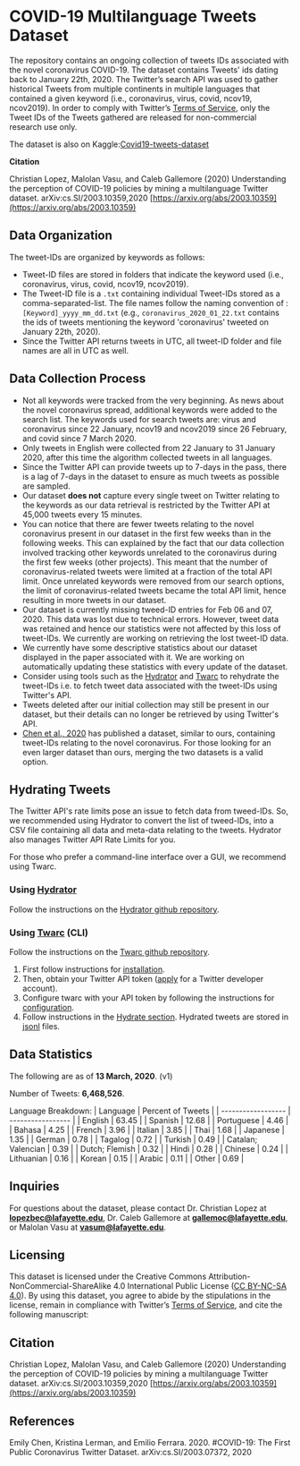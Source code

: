 # COVID-19 Multilanguage Tweets Dataset

The repository contains an ongoing collection of tweets IDs associated with the novel coronavirus COVID-19.
The dataset contains Tweets' ids dating back to January 22th, 2020. The Twitter’s search API was used to gather historical 
Tweets from multiple continents in multiple languages that contained a given keyword (i.e., coronavirus, virus, covid, ncov19, ncov2019).
In order to comply with Twitter’s [Terms of Service](https://developer.twitter.com/en/developer-terms/agreement-and-policy), 
 only  the Tweet IDs of the Tweets gathered are released for non-commercial research use only.
 
The dataset is also on Kaggle:[Covid19-tweets-dataset](https://www.kaggle.com/lopezbec/covid19-tweets-dataset)

**Citation**

Christian Lopez, Malolan Vasu, and Caleb Gallemore (2020) Understanding the perception of COVID-19 policies by mining a multilanguage Twitter dataset. arXiv:cs.SI/2003.10359,2020
[https://arxiv.org/abs/2003.10359](https://arxiv.org/abs/2003.10359)

 
## Data Organization
The tweet-IDs are organized by keywords as follows:
* Tweet-ID files are stored in folders that indicate the keyword used (i.e., coronavirus, virus, covid, ncov19, ncov2019). 
* The Tweet-ID file is a `.txt` containing individual Tweet-IDs stored as a comma-separated-list. The file names follow the naming convention of : `[Keyword]_yyyy_mm_dd.txt` (e.g., `coronavirus_2020_01_22.txt` contains the ids of tweets mentioning the keyword 'coronavirus' tweeted on January 22th, 2020).
* Since the Twitter API returns tweets in UTC, all tweet-ID folder and file names are all in UTC as well.


## Data Collection Process
* Not all keywords were tracked from the very beginning. As news about the novel coronavirus spread, additional keywords were added to the search list. The keywords used for search tweets are: virus and coronavirus since 22 January, ncov19 and ncov2019 since 26 February, and covid since 7 March 2020. 
* Only tweets in English were collected from 22 January to 31 January 2020, after this time the algorithm collected tweets in all languages. 
* Since the Twitter API can provide tweets up to 7-days in the pass, there is a  lag of 7-days in the dataset to ensure as much tweets as possible are sampled.
* Our dataset **does not** capture every single tweet on Twitter relating to the keywords as our data retrieval is restricted by the Twitter API at 45,000 tweets every 15 minutes.
* You can notice that there are fewer tweets relating to the novel coronavirus present in our dataset in the first few weeks than in the following weeks. This can explained by the fact that our data collection involved tracking other keywords unrelated to the coronavirus during the first few weeks (other projects). This meant that the number of coronavirus-related tweets were limited at a fraction of the total API limit. Once unrelated keywords were removed from our search options, the limit of coronavirus-related tweets became the total API limit, hence resulting in more tweets in our dataset.
* Our dataset is currently missing tweed-ID entries for Feb 06 and 07, 2020. This data was lost due to technical errors. However, tweet data was retained and hence our statistics were not affected by this loss of tweet-IDs. We currently are working on retrieving the lost tweet-ID data.
* We currently have some descriptive statistics about our dataset displayed in the paper associated with it. We are working on automatically updating these statistics with every update of the dataset.
* Consider using tools such as the [Hydrator](https://github.com/DocNow/hydrator) and [Twarc](https://github.com/DocNow/twarc) to rehydrate the tweet-IDs i.e. to fetch tweet data associated with the tweet-IDs using Twitter's API. 
* Tweets deleted after our initial collection may still be present in our dataset, but their details can no longer be retrieved by using Twitter's API.
* [Chen et al., 2020](#chen) has published a dataset, similar to ours, containing tweet-IDs relating to the novel coronavirus. For those looking for an even larger dataset than ours, merging the two datasets is a valid option.

## Hydrating Tweets

The Twitter API's rate limits pose an issue to fetch data from tweed-IDs. So, we recommended using Hydrator to convert the list of tweed-IDs, into a CSV file containing all data and meta-data relating to the tweets. Hydrator also manages Twitter API Rate Limits for you. 

For those who prefer a command-line interface over a GUI, we recommend using Twarc.

### Using [Hydrator](https://github.com/DocNow/hydrator)
Follow the instructions on the [Hydrator github repository](https://github.com/DocNow/hydrator).

### Using [Twarc](https://github.com/DocNow/twarc) (CLI)
Follow the instructions on the [Twarc github repository](https://github.com/DocNow/twarc). 
1. First follow instructions for [installation](https://github.com/DocNow/twarc#Install). 
2. Then, obtain your Twitter API token ([apply](https://developer.twitter.com/en/apply-for-access) for a Twitter developer account).
3. Configure twarc with your API token by following the instructions for [configuration](https://github.com/DocNow/twarc#Quickstart).
4. Follow instructions in the [Hydrate section](https://github.com/DocNow/twarc#hydrate). Hydrated tweets are stored in [jsonl](http://jsonlines.org/) files. 


## Data Statistics

The following are as of **13 March, 2020**. (v1)

Number of Tweets: **6,468,526**.

Language Breakdown:
| Language           | Percent of Tweets |
| ------------------ | ----------------- |
| English            | 63.45             |
| Spanish            | 12.68             |
| Portuguese         | 4.46              |
| Bahasa             | 4.25              |
| French             | 3.96              |
| Italian            | 3.85              |
| Thai               | 1.68              |
| Japanese           | 1.35              |
| German             | 0.78              |
| Tagalog            | 0.72              |
| Turkish            | 0.49              |
| Catalan; Valencian | 0.39              |
| Dutch; Flemish     | 0.32              |
| Hindi              | 0.28              |
| Chinese            | 0.24              |
| Lithuanian         | 0.16              |
| Korean             | 0.15              |
| Arabic             | 0.11              |
| Other              | 0.69              |

## Inquiries

For questions about the dataset, please contact Dr. Christian Lopez at **lopezbec@lafayette.edu**, Dr. Caleb Gallemore at **gallemoc@lafayette.edu**, or Malolan Vasu at **vasum@lafayette.edu**. 

## Licensing
This dataset is licensed under the Creative Commons Attribution-NonCommercial-ShareAlike 4.0 International Public License ([CC BY-NC-SA 4.0](https://creativecommons.org/licenses/by-nc-sa/4.0/)). By using this dataset, you agree to abide by the stipulations in the license, remain in compliance with Twitter’s [Terms of Service](https://developer.twitter.com/en/developer-terms/agreement-and-policy), and cite the following manuscript: 


## Citation

Christian Lopez, Malolan Vasu, and Caleb Gallemore (2020) Understanding the perception of COVID-19 policies by mining a multilanguage Twitter dataset. arXiv:cs.SI/2003.10359,2020
[https://arxiv.org/abs/2003.10359](https://arxiv.org/abs/2003.10359)
## References
 <a name="chen"></a> Emily Chen, Kristina Lerman, and Emilio Ferrara. 2020. #COVID-19: The First Public Coronavirus Twitter Dataset. arXiv:cs.SI/2003.07372, 2020
